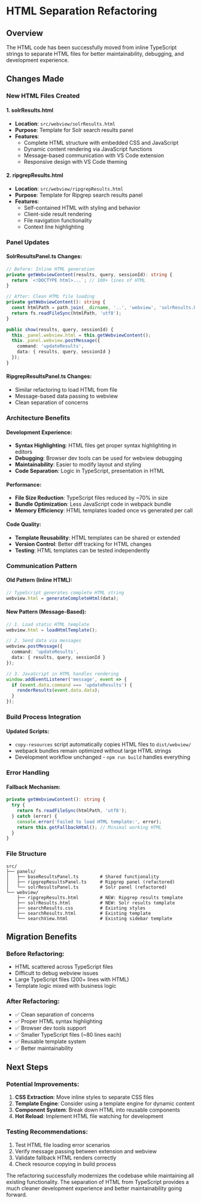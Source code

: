 # HTML Separation Refactoring

## Overview

The HTML code has been successfully moved from inline TypeScript strings to separate HTML files for better maintainability, debugging, and development experience.

## Changes Made

### New HTML Files Created

#### 1. **solrResults.html**
- **Location**: `src/webview/solrResults.html`  
- **Purpose**: Template for Solr search results panel
- **Features**:
  - Complete HTML structure with embedded CSS and JavaScript
  - Dynamic content rendering via JavaScript functions
  - Message-based communication with VS Code extension
  - Responsive design with VS Code theming

#### 2. **ripgrepResults.html**
- **Location**: `src/webview/ripgrepResults.html`
- **Purpose**: Template for Ripgrep search results panel  
- **Features**:
  - Self-contained HTML with styling and behavior
  - Client-side result rendering
  - File navigation functionality
  - Context line highlighting

### Panel Updates

#### **SolrResultsPanel.ts Changes:**
```typescript
// Before: Inline HTML generation
private getWebviewContent(results, query, sessionId): string {
  return `<!DOCTYPE html>...`; // 100+ lines of HTML
}

// After: Clean HTML file loading
private getWebviewContent(): string {
  const htmlPath = path.join(__dirname, '..', 'webview', 'solrResults.html');
  return fs.readFileSync(htmlPath, 'utf8');
}

public show(results, query, sessionId) {
  this._panel.webview.html = this.getWebviewContent();
  this._panel.webview.postMessage({
    command: 'updateResults',
    data: { results, query, sessionId }
  });
}
```

#### **RipgrepResultsPanel.ts Changes:**
- Similar refactoring to load HTML from file
- Message-based data passing to webview
- Clean separation of concerns

### Architecture Benefits

#### **Development Experience:**
- **Syntax Highlighting**: HTML files get proper syntax highlighting in editors
- **Debugging**: Browser dev tools can be used for webview debugging  
- **Maintainability**: Easier to modify layout and styling
- **Code Separation**: Logic in TypeScript, presentation in HTML

#### **Performance:**
- **File Size Reduction**: TypeScript files reduced by ~70% in size
- **Bundle Optimization**: Less JavaScript code in webpack bundle
- **Memory Efficiency**: HTML templates loaded once vs generated per call

#### **Code Quality:**
- **Template Reusability**: HTML templates can be shared or extended
- **Version Control**: Better diff tracking for HTML changes
- **Testing**: HTML templates can be tested independently

### Communication Pattern

#### **Old Pattern (Inline HTML):**
```typescript
// TypeScript generates complete HTML string
webview.html = generateCompleteHtml(data);
```

#### **New Pattern (Message-Based):**
```typescript
// 1. Load static HTML template
webview.html = loadHtmlTemplate();

// 2. Send data via messages
webview.postMessage({
  command: 'updateResults', 
  data: { results, query, sessionId }
});

// 3. JavaScript in HTML handles rendering
window.addEventListener('message', event => {
  if (event.data.command === 'updateResults') {
    renderResults(event.data.data);
  }
});
```

### Build Process Integration

#### **Updated Scripts:**
- `copy-resources` script automatically copies HTML files to `dist/webview/`
- webpack bundles remain optimized without large HTML strings
- Development workflow unchanged - `npm run build` handles everything

### Error Handling

#### **Fallback Mechanism:**
```typescript
private getWebviewContent(): string {
  try {
    return fs.readFileSync(htmlPath, 'utf8');
  } catch (error) {
    console.error('Failed to load HTML template:', error);
    return this.getFallbackHtml(); // Minimal working HTML
  }
}
```

### File Structure

```
src/
├── panels/
│   ├── baseResultsPanel.ts        # Shared functionality
│   ├── ripgrepResultsPanel.ts     # Ripgrep panel (refactored)
│   └── solrResultsPanel.ts        # Solr panel (refactored)
└── webview/
    ├── ripgrepResults.html        # NEW: Ripgrep results template
    ├── solrResults.html           # NEW: Solr results template
    ├── searchResults.css          # Existing styles
    ├── searchResults.html         # Existing template
    └── searchView.html            # Existing sidebar template
```

## Migration Benefits

### **Before Refactoring:**
- HTML scattered across TypeScript files
- Difficult to debug webview issues  
- Large TypeScript files (200+ lines with HTML)
- Template logic mixed with business logic

### **After Refactoring:**
- ✅ Clean separation of concerns
- ✅ Proper HTML syntax highlighting  
- ✅ Browser dev tools support
- ✅ Smaller TypeScript files (~80 lines each)
- ✅ Reusable template system
- ✅ Better maintainability

## Next Steps

### **Potential Improvements:**
1. **CSS Extraction**: Move inline styles to separate CSS files
2. **Template Engine**: Consider using a template engine for dynamic content
3. **Component System**: Break down HTML into reusable components
4. **Hot Reload**: Implement HTML file watching for development

### **Testing Recommendations:**
1. Test HTML file loading error scenarios
2. Verify message passing between extension and webview
3. Validate fallback HTML renders correctly  
4. Check resource copying in build process

The refactoring successfully modernizes the codebase while maintaining all existing functionality. The separation of HTML from TypeScript provides a much cleaner development experience and better maintainability going forward.
